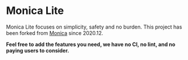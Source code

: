 # Monica Lite

Monica Lite focuses on simplicity, safety and no burden. This project has been forked from [Monica](https://github.com/monicahq/monica) since 2020.12.

**Feel free to add the features you need, we have no CI, no lint, and no paying users to consider.**